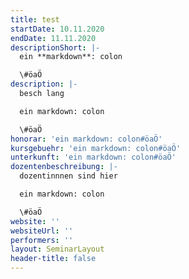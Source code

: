 ```yaml
---
title: test
startDate: 10.11.2020
endDate: 11.11.2020
descriptionShort: |-
  ein **markdown**: colon

  \#öaÖ
description: |-
  besch lang

  ein markdown: colon

  \#öaÖ
honorar: 'ein markdown: colon#öaÖ'
kursgebuehr: 'ein markdown: colon#öaÖ'
unterkunft: 'ein markdown: colon#öaÖ'
dozentenbeschreibung: |-
  dozentinnnen sind hier

  ein markdown: colon

  \#öaÖ
website: ''
websiteUrl: ''
performers: ''
layout: SeminarLayout
header-title: false
---
```


